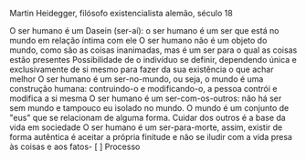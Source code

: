 Martin Heidegger, filósofo existencialista alemão, século 18

O ser humano é um Dasein (ser-aí): o ser humano é um ser que está no mundo em relação íntima com ele
O ser humano não é um objeto do mundo, como são as coisas inanimadas, mas é um ser para o qual as coisas estão presentes
Possibilidade de o indivíduo se definir, dependendo única e exclusivamente de si mesmo para fazer da sua existência o que achar melhor
O ser humano é um ser-no-mundo, ou seja, o mundo é uma construção humana: contruindo-o e modificando-o, a pessoa contrói e modifica a si mesma
O ser humano é um ser-com-os-outros: não há ser sem mundo e tampouco eu isolado no mundo. O mundo é um conjunto de "eus" que se relacionam de alguma forma. Cuidar dos outros é a base da vida em sociedade
O ser humano é um ser-para-morte, assim, existir de forma autêntica é aceitar a própria finitude e não se iludir com a vida presa às coisas e aos fatos- [ ] Processo 
